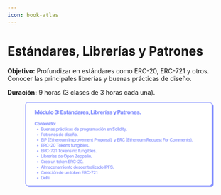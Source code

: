 ```yaml
---
icon: book-atlas
---
```


# Estándares, Librerías y Patrones

**Objetivo:** Profundizar en estándares como ERC-20, ERC-721 y otros. Conocer las principales librerías y buenas prácticas de diseño.

**Duración:** 9 horas (3 clases de 3 horas cada una).

<figure><img src="../.gitbook/assets/EDP_mod3.png" alt=""><figcaption></figcaption></figure>
